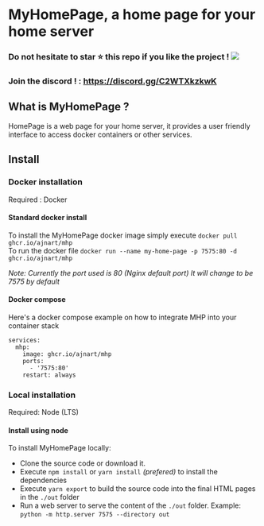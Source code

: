 # MyHomePage, a home page for your home server
### Do not hesitate to star ⭐ this repo if you like the project ! ![](https://img.shields.io/github/stars/ajnart/myhomepage?label=%E2%AD%90&style=for-the-badge?branch=master&kill_cache=1")
### Join the discord ! : https://discord.gg/C2WTXkzkwK 
## What is MyHomePage ?

HomePage is a web page for your home server, it provides a user friendly interface to access docker containers or other services.

## Install
### Docker installation
Required : Docker
#### Standard docker install
To install the MyHomePage docker image simply execute ``docker pull ghcr.io/ajnart/mhp``  
To run the docker file ``docker run --name my-home-page -p 7575:80 -d ghcr.io/ajnart/mhp``  

*Note: Currently the port used is 80 (Nginx default port) It will change to be 7575 by default*  
#### Docker compose
Here's a docker compose example on how to integrate MHP into your container stack
```docker
services:
  mhp:
    image: ghcr.io/ajnart/mhp
    ports:
      - '7575:80'
    restart: always
```
### Local installation
Required: Node (LTS)
#### Install using node
To install MyHomePage locally:
- Clone the source code or download it.
- Execute ``npm install`` or ``yarn install`` *(prefered)* to install the dependencies
- Execute ``yarn export`` to build the source code into the final HTML pages in the ``./out`` folder
- Run a web server to serve the content of the ``./out`` folder. Example: ``python -m http.server 7575 --directory out``
